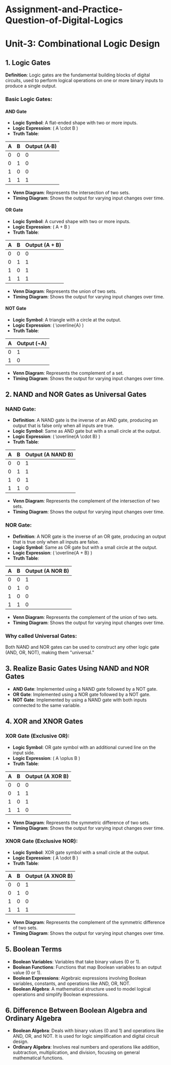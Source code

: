 # Assignment-and-Practice-Question-of-Digital-Logics

# Unit-3: Combinational Logic Design

## 1. Logic Gates
**Definition**: Logic gates are the fundamental building blocks of digital circuits, used to perform logical operations on one or more binary inputs to produce a single output.

### Basic Logic Gates:
#### AND Gate
- **Logic Symbol**: A flat-ended shape with two or more inputs.
- **Logic Expression**: \( A \cdot B \)
- **Truth Table**:

| A | B | Output (A·B) |
|---|---|--------------|
| 0 | 0 | 0            |
| 0 | 1 | 0            |
| 1 | 0 | 0            |
| 1 | 1 | 1            |

- **Venn Diagram**: Represents the intersection of two sets.
- **Timing Diagram**: Shows the output for varying input changes over time.

#### OR Gate
- **Logic Symbol**: A curved shape with two or more inputs.
- **Logic Expression**: \( A + B \)
- **Truth Table**:

| A | B | Output (A + B) |
|---|---|----------------|
| 0 | 0 | 0              |
| 0 | 1 | 1              |
| 1 | 0 | 1              |
| 1 | 1 | 1              |

- **Venn Diagram**: Represents the union of two sets.
- **Timing Diagram**: Shows the output for varying input changes over time.

#### NOT Gate
- **Logic Symbol**: A triangle with a circle at the output.
- **Logic Expression**: \( \overline{A} \)
- **Truth Table**:

| A | Output (¬A) |
|---|-------------|
| 0 | 1           |
| 1 | 0           |

- **Venn Diagram**: Represents the complement of a set.
- **Timing Diagram**: Shows the output for varying input changes over time.

## 2. NAND and NOR Gates as Universal Gates
### NAND Gate:
- **Definition**: A NAND gate is the inverse of an AND gate, producing an output that is false only when all inputs are true.
- **Logic Symbol**: Same as AND gate but with a small circle at the output.
- **Logic Expression**: \( \overline{A \cdot B} \)
- **Truth Table**:

| A | B | Output (A NAND B) |
|---|---|-------------------|
| 0 | 0 | 1                 |
| 0 | 1 | 1                 |
| 1 | 0 | 1                 |
| 1 | 1 | 0                 |

- **Venn Diagram**: Represents the complement of the intersection of two sets.
- **Timing Diagram**: Shows the output for varying input changes over time.

### NOR Gate:
- **Definition**: A NOR gate is the inverse of an OR gate, producing an output that is true only when all inputs are false.
- **Logic Symbol**: Same as OR gate but with a small circle at the output.
- **Logic Expression**: \( \overline{A + B} \)
- **Truth Table**:

| A | B | Output (A NOR B) |
|---|---|------------------|
| 0 | 0 | 1                |
| 0 | 1 | 0                |
| 1 | 0 | 0                |
| 1 | 1 | 0                |

- **Venn Diagram**: Represents the complement of the union of two sets.
- **Timing Diagram**: Shows the output for varying input changes over time.

### Why called Universal Gates:
Both NAND and NOR gates can be used to construct any other logic gate (AND, OR, NOT), making them "universal."

## 3. Realize Basic Gates Using NAND and NOR Gates
- **AND Gate**: Implemented using a NAND gate followed by a NOT gate.
- **OR Gate**: Implemented using a NOR gate followed by a NOT gate.
- **NOT Gate**: Implemented by using a NAND gate with both inputs connected to the same variable.

## 4. XOR and XNOR Gates
### XOR Gate (Exclusive OR):
- **Logic Symbol**: OR gate symbol with an additional curved line on the input side.
- **Logic Expression**: \( A \oplus B \)
- **Truth Table**:

| A | B | Output (A XOR B) |
|---|---|------------------|
| 0 | 0 | 0                |
| 0 | 1 | 1                |
| 1 | 0 | 1                |
| 1 | 1 | 0                |

- **Venn Diagram**: Represents the symmetric difference of two sets.
- **Timing Diagram**: Shows the output for varying input changes over time.

### XNOR Gate (Exclusive NOR):
- **Logic Symbol**: XOR gate symbol with a small circle at the output.
- **Logic Expression**: \( A \odot B \)
- **Truth Table**:

| A | B | Output (A XNOR B) |
|---|---|-------------------|
| 0 | 0 | 1                 |
| 0 | 1 | 0                 |
| 1 | 0 | 0                 |
| 1 | 1 | 1                 |

- **Venn Diagram**: Represents the complement of the symmetric difference of two sets.
- **Timing Diagram**: Shows the output for varying input changes over time.

## 5. Boolean Terms
- **Boolean Variables**: Variables that take binary values (0 or 1).
- **Boolean Functions**: Functions that map Boolean variables to an output value (0 or 1).
- **Boolean Expressions**: Algebraic expressions involving Boolean variables, constants, and operations like AND, OR, NOT.
- **Boolean Algebra**: A mathematical structure used to model logical operations and simplify Boolean expressions.

## 6. Difference Between Boolean Algebra and Ordinary Algebra
- **Boolean Algebra**: Deals with binary values (0 and 1) and operations like AND, OR, and NOT. It is used for logic simplification and digital circuit design.
- **Ordinary Algebra**: Involves real numbers and operations like addition, subtraction, multiplication, and division, focusing on general mathematical functions.
